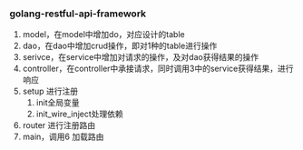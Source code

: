 ### golang-restful-api-framework
1. model，在model中增加do，对应设计的table
2. dao，在dao中增加crud操作，即对1种的table进行操作
3. serivce，在service中增加对请求的操作，及对dao获得结果的操作
4. controller，在controller中承接请求，同时调用3中的service获得结果，进行响应
5. setup 进行注册
    1. init全局变量
    2. init_wire_inject处理依赖
6. router 进行注册路由
7. main，调用6 加载路由